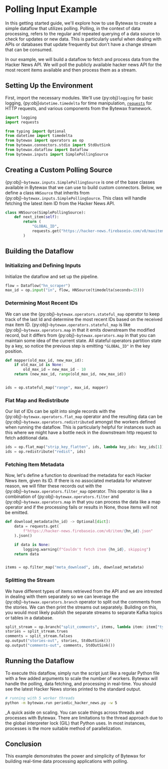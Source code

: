 # Polling Input Example

In this getting started guide, we'll explore how to use Bytewax to
create a simple dataflow that utilizes polling. Polling, in the
context of data processing, refers to the regular and repeated
querying of a data source to check for updates or new data. This is
particularly useful when dealing with APIs or databases that update
frequently but don't have a change stream that can be consumed.

In our example, we will build a dataflow to fetch and process data
from the Hacker News API. We will poll the publicly available hacker
news API for the most recent items available and then process them as
a stream.

## Setting Up the Environment

First, import the necessary modules. We'll use {py:obj}`logging` for
basic logging, {py:obj}`datetime.timedelta` for time manipulation,
[`requests`](https://requests.readthedocs.io/en/latest/) for HTTP
requests, and various components from the Bytewax framework.

```python
import logging
import requests

from typing import Optional
from datetime import timedelta
from bytewax import operators as op
from bytewax.connectors.stdio import StdOutSink
from bytewax.dataflow import Dataflow
from bytewax.inputs import SimplePollingSource
```

## Creating a Custom Polling Source

{py:obj}`~bytewax.inputs.SimplePollingSource` is one of the base
classes available in Bytewax that we can use to build custom
connectors. Below, we define a class `HNSource` that inherits from
{py:obj}`~bytewax.inputs.SimplePollingSource`. This class will handle
fetching the latest item ID from the Hacker News API.

```python
class HNSource(SimplePollingSource):
    def next_item(self):
        return (
            "GLOBAL_ID",
            requests.get("https://hacker-news.firebaseio.com/v0/maxitem.json").json(),
        )
```

## Building the Dataflow

### Initializing and Defining Inputs

Initialize the dataflow and set up the pipeline.

```python
flow = Dataflow("hn_scraper")
max_id = op.input("in", flow, HNSource(timedelta(seconds=15)))
```

### Determining Most Recent IDs

We can use the {py:obj}`~bytewax.operators.stateful_map` operator to
keep track of the last Id and determine the most recent IDs based on
the received max item ID. {py:obj}`~bytewax.operators.stateful_map` is
like {py:obj}`~bytewax.operators.map` in that it emits downstream the
modified record, but it differs from {py:obj}`~bytewax.operators.map`
in that you can maintain some idea of the current state. All stateful
operators partition state by a key, so notice the previous step is
emitting `"GLOBAL_ID"` in the key position.

```python
def mapper(old_max_id, new_max_id):
    if old_max_id is None:
        old_max_id = new_max_id - 10
    return (new_max_id, range(old_max_id, new_max_id))


ids = op.stateful_map("range", max_id, mapper)
```

### Flat Map and Redistribute

Our list of IDs can be split into single records with the
{py:obj}`~bytewax.operators.flat_map` operator and the resulting data
can be {py:obj}`~bytewax.operators.redistribute`d amongst the workers
defined when running the dataflow. This is particularly helpful for
instances such as this where we might have a bottle neck in the
downstream http request to fetch additional data.

```python
ids = op.flat_map("strip_key_flatten", ids, lambda key_ids: key_ids[1])
ids = op.redistribute("redist", ids)
```

### Fetching Item Metadata

Now, let's define a function to download the metadata for each Hacker
News item, given its ID. If there is no associated metadata for
whatever reason, we will filter these records out with the
{py:obj}`~bytewax.operators.filter_map` operator. This operator is
like a combination of {py:obj}`~bytewax.operators.filter` and
{py:obj}`~bytewax.operators.map` in that you can process the data like
a map operator and if the processing fails or results in None, those
items will not be emitted.

```python
def download_metadata(hn_id) -> Optional[dict]:
    data = requests.get(
        f"https://hacker-news.firebaseio.com/v0/item/{hn_id}.json"
    ).json()

    if data is None:
        logging.warning(f"Couldn't fetch item {hn_id}, skipping")
    return data


items = op.filter_map("meta_download", ids, download_metadata)
```

### Splitting the Stream

We have different types of items retrieved from the API and we are
intrested in dealing with them separately so we can leverage the
{py:obj}`~bytewax.operators.branch` operator to split out the comments
from the stories. We can then print the streams out separately.
Building on this, you would most likely publish the separate streams
to separate Kafka topics or tables in a database.

```python
split_stream = op.branch("split_comments", items, lambda item: item["type"] == "story")
stories = split_stream.trues
comments = split_stream.falses
op.output("stories-out", stories, StdOutSink())
op.output("comments-out", comments, StdOutSink())
```

## Running the Dataflow

To execute this dataflow, simply run the script just like a regular
Python file with a few added arguments to scale the number of workers.
Bytewax will handle the polling, data fetching, and processing in
real-time. You should see the latest Hacker News stories printed to
the standard output.

```bash
# running with 5 worker threads
python -m bytewax.run periodic_hacker_news.py -w 5
```

_A quick aside on scaling. You can scale things across threads and
processes with Bytewax. There are limitations to the thread approach
due to the global interpreter lock (GIL) that Python uses. In most
instances, processes is the more suitable method of parallelization.

## Conclusion

This example demonstrates the power and simplicity of Bytewax for
building real-time data processing applications with polling.
